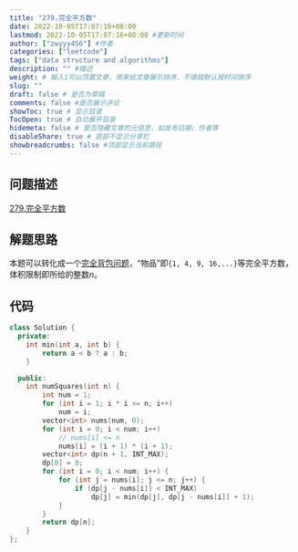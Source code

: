 ```yaml
---
title: "279.完全平方数"
date: 2022-10-05T17:07:16+08:00
lastmod: 2022-10-05T17:07:16+08:00 #更新时间
author: ["zwyyy456"] #作者
categories: ["leetcode"]
tags: ["data structure and algorithms"]
description: "" #描述
weight: # 输入1可以顶置文章，用来给文章展示排序，不填就默认按时间排序
slug: ""
draft: false # 是否为草稿
comments: false #是否展示评论
showToc: true # 显示目录
TocOpen: true # 自动展开目录
hidemeta: false # 是否隐藏文章的元信息，如发布日期、作者等
disableShare: true # 底部不显示分享栏
showbreadcrumbs: false #顶部显示当前路径
---
```

## 问题描述
[279.完全平方数](https://leetcode.cn/problems/perfect-squares/)

## 解题思路
本题可以转化成一个[完全背包问题](https://zwyyy456.vercel.app/zh/posts/tech/unbounded-knapsack-problem/)，“物品”即`{1, 4, 9, 16,...}`等完全平方数，体积限制即所给的整数$n$。

## 代码
```cpp
class Solution {
  private:
    int min(int a, int b) {
        return a < b ? a : b;
    }

  public:
    int numSquares(int n) {
        int num = 1;
        for (int i = 1; i * i <= n; i++)
            num = i;
        vector<int> nums(num, 0);
        for (int i = 0; i < num; i++)
            // nums[i] <= n
            nums[i] = (i + 1) * (i + 1);
        vector<int> dp(n + 1, INT_MAX);
        dp[0] = 0;
        for (int i = 0; i < num; i++) {
            for (int j = nums[i]; j <= n; j++) {
                if (dp[j - nums[i]] < INT_MAX)
                    dp[j] = min(dp[j], dp[j - nums[i]] + 1);
            }
        }
        return dp[n];
    }
};
```

